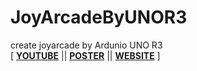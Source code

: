 # JoyArcadeByUNOR3
create joyarcade by Ardunio UNO R3 <Br>
[ [**YOUTUBE**](https://youtu.be/Tndpi4n95Js) ||  [**POSTER**](./PosterMiniComPro_Print.pdf)  ||  [**WEBSITE**](https://pwic2510.github.io/JoyArcadeByUNOR3/index.html) ] <Br>
